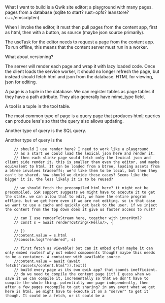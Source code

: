 
What I want to build is a Qwik site editor; a playground with many pages. pages from a database (sqlite to start? rust+opfs? leanstore? c++/emscripten)


When I invoke the editor, it must then pull pages from the content app, first as html, then with a button, as source (maybe json source primarily).

The useTask for the editor needs to request a page from the content app. To run offline, this means that the content server must run in a worker.

What about versioning?




The server will render each page and wrap it with lazy loaded code. Once the client loads the service worker, it should no longer refresh the page, but instead should fetch html and json from the database. HTML for viewing, json for editing.



A page is a tuple in the database.
We can register tables as page tables if they have a path attribute. They also generally have mime_type field, 

A tool is a tuple in the tool table.

The most common type of page is a query page that produces html; queries can produce lens's so that the query also allows updating.

Another type of query is the SQL query.

Another type of query is the 




        // should I use render here? I need to work like a playground
        // as a start we could load the lexical json here and render it.
        // then each <link> page sould fetch only the lexical json and client side render it. this is smaller than even the editor, and maybe equivalent to html. It can be loaded from a btree. loading assets from a btree involves tradeoffs; we'd like them to be local, but then they can't be shared. how should we divide these cases? Seems like the bigger it is, the less likely it is to be reused?

        // we should fetch the precompiled html here? it might not be precompiled. SSR support suggests we might have to execute it to get the state. we can allow that to edit, we have the entire program offline. but we get here even if we are not editing. so in that case we want to use a cache and quickly get back to the user. if we inject the content from the top down does it give us faster access to rust?

        // can I use renderToStream here, together with innerHtml?
        // const s = await renderToString(<Hello/>, {

        // })
        //content.value = s.html
        //console.log("rendered", s)

        // first fetch as viewable? but can it embed qrls? maybe it can only embed routes? why not embed components though? maybe this needs to be a container. A container with available source.
        //content.value = await (await fetch("/assets/content.html")).text()
        // build every page as its own qwik app? that sounds inefficient.
        // do we need to compile the content page jit? I guess when we save it we can compile it, incrementally so that we don't have to compile the whole thing. potentially one page independently, then after a few pages recompile to get sharing? in any event what we get here is html. we might have to execute it on a "server" to get it though. It could be a fetch, or it could be a 
